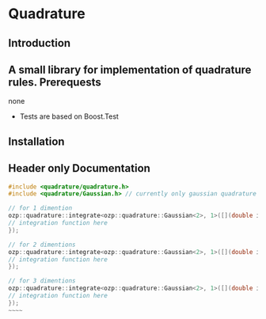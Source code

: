 ﻿Quadrature
=======
Introduction
-----------
A small library for implementation of quadrature rules.
Prerequests
----------
none
* Tests are based on Boost.Test

Installation
------
Header only 
Documentation
-----------
~~~~~cpp
#include <quadrature/quadrature.h>
#include <quadrature/Gaussian.h> // currently only gaussian quadrature with upto 2 points is available.

// for 1 dimention
ozp::quadrature::integrate<ozp::quadrature::Gaussian<2>, 1>([](double ip1, double w1){
// integration function here
});

// for 2 dimentions
ozp::quadrature::integrate<ozp::quadrature::Gaussian<2>, 1>([](double ip1, double ip2, double w1, double w2){
// integration function here
});

// for 3 dimentions
ozp::quadrature::integrate<ozp::quadrature::Gaussian<2>, 1>([](double ip1, double ip2, double ip3, double w1, double w2, double w3){
// integration function here
});
~~~~